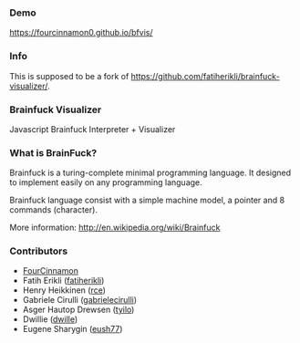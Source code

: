 ### Demo
<https://fourcinnamon0.github.io/bfvis/>
### Info
This is supposed to be a fork of <https://github.com/fatiherikli/brainfuck-visualizer/>.
### Brainfuck Visualizer

Javascript Brainfuck Interpreter + Visualizer

### What is BrainFuck?

Brainfuck is a turing-complete minimal programming language. It designed to
 implement easily on any programming language.

Brainfuck language consist with a simple machine model, a pointer and 8
commands (character).

More information:
<http://en.wikipedia.org/wiki/Brainfuck>

### Contributors

- [FourCinnamon](http://github.com/fourcinnamon0)
- Fatih Erikli ([fatiherikli](http://github.com/fatiherikli))
- Henry Heikkinen ([rce](https://github.com/rce))
- Gabriele Cirulli ([gabrielecirulli](https://github.com/gabrielecirulli))
- Asger Hautop Drewsen ([tyilo](https://github.com/Tyilo))
- Dwillie ([dwille](https://github.com/dwillie))
- Eugene Sharygin ([eush77](https://github.com/eush77))

